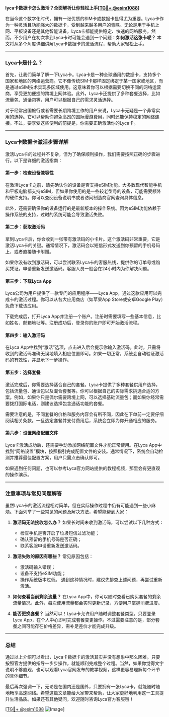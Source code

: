 **lyca卡数据卡怎么激活？全面解析让你轻松上手[[TG💪+ @esim1088](https://t.me/s/esim1088)]**

在当今这个数字化时代，拥有一张优质的SIM卡或数据卡显得尤为重要。Lyca卡作为一种灵活且功能强大的数据卡，受到越来越多用户的青睐。无论是用于手机上网、平板设备还是其他智能设备，Lyca卡都能提供稳定、快速的网络服务。然而，不少用户在初次拿到Lyca卡时可能会遇到一个问题：**如何激活这张卡呢？** 本文将从多个角度详细讲解Lyca卡数据卡的激活流程，帮助大家轻松上手。

---

### Lyca卡是什么？

首先，让我们简单了解一下Lyca卡。Lyca卡是一种全球通用的数据卡，支持多个国家和地区的网络运营商。它不像传统SIM卡那样固定绑定于某一国家或地区，而是通过eSIM技术实现多区域使用。这意味着你可以根据需要切换不同的网络运营商，享受更加便捷的跨境上网体验。此外，Lyca卡还提供了多种套餐选择，比如流量包、通话包等，用户可以根据自己的需求灵活选择。

对于经常出国旅行或者需要长期跨境工作的用户来说，Lyca卡无疑是一个非常实用的选择。它可以帮助你避免高昂的国际漫游费用，同时还能保持稳定的网络连接。不过，要享受这些便利的前提是，你需要正确激活你的Lyca卡。

---

### Lyca卡数据卡激活步骤详解

激活Lyca卡的过程并不复杂，但为了确保顺利操作，我们需要按照正确的步骤进行。以下是详细的激活指南：

#### 第一步：检查设备兼容性
在激活Lyca卡之前，请先确认你的设备是否支持eSIM功能。大多数现代智能手机和平板电脑都支持eSIM，但如果你使用的是一些较老型号的设备，可能需要额外的硬件支持。你可以查阅设备说明书或者访问制造商官网查询具体信息。

此外，还需要确保你的设备运行的是最新版本的操作系统。因为eSIM功能依赖于操作系统的支持，过时的系统可能会导致激活失败。

#### 第二步：获取激活码
拿到Lyca卡后，你会收到一张带有激活码的小卡片。这个激活码非常重要，它是激活Lyca卡的关键。通常情况下，激活码会以短信形式发送到你预留的手机号码上，或者直接随卡附赠。

如果你没有收到激活码，可以尝试联系Lyca卡的客服热线，提供你的订单号或购买凭证，申请重新发送激活码。客服人员一般会在24小时内为你解决问题。

#### 第三步：下载Lyca App
Lyca公司为用户提供了一款专门的应用程序——Lyca App，通过这款应用可以完成卡的激活过程。你可以从各大应用商店（如苹果App Store或安卓Google Play）免费下载该应用。

下载完成后，打开Lyca App并注册一个账户。注册时需要填写一些基本信息，比如姓名、邮箱地址等。注册成功后，登录你的账户即可开始激活流程。

#### 第四步：输入激活码
在Lyca App中找到“激活”选项，点击进入后会提示你输入激活码。此时，只需将收到的激活码准确无误地填入相应位置即可。如果一切正常，系统会自动验证激活码的有效性，并显示下一步操作。

#### 第五步：选择套餐
激活完成后，你需要选择适合自己的套餐。Lyca卡提供了多种套餐供用户选择，包括流量包、通话包以及混合套餐等。你可以根据自己的实际需求挑选合适的方案。例如，如果你只是偶尔需要跨境上网，可以选择基础流量包；而如果你经常需要拨打国际电话，则建议选择包含通话功能的套餐。

需要注意的是，不同套餐的价格和服务内容会有所不同，因此在下单前一定要仔细阅读相关条款。一旦选定套餐并支付费用后，系统会立即为你开通相应的服务。

#### 第六步：设置网络配置文件
Lyca卡激活成功后，还需要手动添加网络配置文件才能正常使用。在Lyca App中找到“网络设置”模块，按照指引完成配置文件的安装。通常情况下，系统会自动检测并推荐最佳配置方案，用户只需点击确认即可。

如果遇到任何问题，也可以参考Lyca官方网站提供的教程视频，那里会有更直观的操作演示。

---

### 注意事项与常见问题解答

虽然Lyca卡的激活流程相对简单，但在实际操作过程中仍有可能遇到一些小麻烦。下面列举了一些常见的问题及解决方法，希望能帮到大家：

1. **激活码无法接收怎么办？**
   如果长时间未收到激活码，可以尝试以下几种方式：
   - 检查手机是否开启了垃圾短信过滤功能；
   - 确认预留的手机号码是否正确；
   - 联系客服申请重新发送激活码。

2. **激活失败的原因有哪些？**
   常见原因包括：
   - 激活码输入错误；
   - 设备不支持eSIM功能；
   - 操作系统版本过低。
   遇到这种情况时，建议先排查上述问题，再尝试重新激活。

3. **如何查看当前剩余流量？**
   在Lyca App中，你可以随时查看已购买套餐的剩余流量情况。此外，每次使用流量都会实时更新记录，方便用户掌握消费进度。

4. **能否更换套餐？**
   当然可以！Lyca卡允许用户随时调整套餐类型。只要登录Lyca App，在个人中心即可完成套餐变更操作。不过需要注意的是，部分套餐之间可能存在价格差异，需补足差价才能完成升级。

---

### 总结

通过以上介绍可以看出，Lyca卡数据卡的激活其实并没有想象中那么困难。只要按照官方提供的指导一步步操作，就能顺利完成整个过程。当然，如果你觉得文字说明不够直观，也可以观看Lyca官网发布的教学视频，这样更容易理解每个环节的具体细节。

最后再次强调一下，无论是在国内还是国外，只要拥有一张Lyca卡，就能随时随地畅享高速网络。希望这篇文章能给大家带来帮助，让大家更好地利用这一工具提升生活品质。如果还有其他疑问，欢迎随时咨询Lyca官方客服哦！

[[TG💪+ @esim1088](https://t.me/s/esim1088) ![Image](https://i.postimg.cc/4NQfJmqS/Snipaste-2025-05-13-00-14-12.png)]